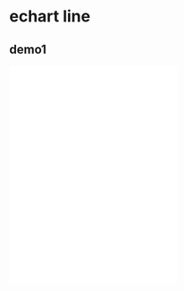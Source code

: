 # echart line

## demo1

<iframe class="a-iframe"
style="height: 390px;"
 src="/articles/echarts/line-simple.html" frameborder="0" />


## k线图

<iframe class="a-iframe"
style="height: 390px;"
 src="/articles/echarts/k.html" frameborder="0" />


## 扩展

<iframe class="a-iframe"
style="height: 390px;"
 src="/articles/echarts/component.html" frameborder="0" />